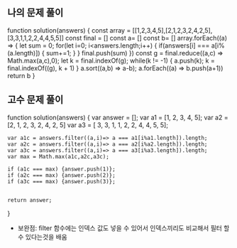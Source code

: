 <h2>나의 문제 풀이</h2>

function solution(answers) {
  const array = [[1,2,3,4,5],[2,1,2,3,2,4,2,5],[3,3,1,1,2,2,4,4,5,5]]
  const final = []
  const a= []
  const b= []
  array.forEach((a) => {
      let sum = 0;
      for(let i=0; i<answers.length;i++) {
          if(answers[i] === a[i%(a.length)]) {
              sum+=1;
          }
      }
      final.push(sum)
  })
  const g = final.reduce((a,c) => Math.max(a,c),0);
  let k = final.indexOf(g);
  while(k != -1) {
    a.push(k);
    k = final.indexOf((g), k + 1)
  }
  a.sort((a,b) => a-b);
  a.forEach((a) => b.push(a+1))
  return b
}


<h2>고수 문제 풀이</h2>

function solution(answers) {
    var answer = [];
    var a1 = [1, 2, 3, 4, 5];
    var a2 = [2, 1, 2, 3, 2, 4, 2, 5]
    var a3 = [ 3, 3, 1, 1, 2, 2, 4, 4, 5, 5];

    var a1c = answers.filter((a,i)=> a === a1[i%a1.length]).length;
    var a2c = answers.filter((a,i)=> a === a2[i%a2.length]).length;
    var a3c = answers.filter((a,i)=> a === a3[i%a3.length]).length;
    var max = Math.max(a1c,a2c,a3c);

    if (a1c === max) {answer.push(1)};
    if (a2c === max) {answer.push(2)};
    if (a3c === max) {answer.push(3)};


    return answer;
}

- 보완점: filter 함수에는 인덱스 값도 넣을 수 있어서 인덱스끼리도 비교해서 필터 할 수 있다는것을 배움
